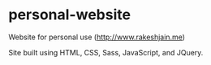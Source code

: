 personal-website
================

Website for personal use (http://www.rakeshjain.me)

Site built using HTML, CSS, Sass, JavaScript, and JQuery.
